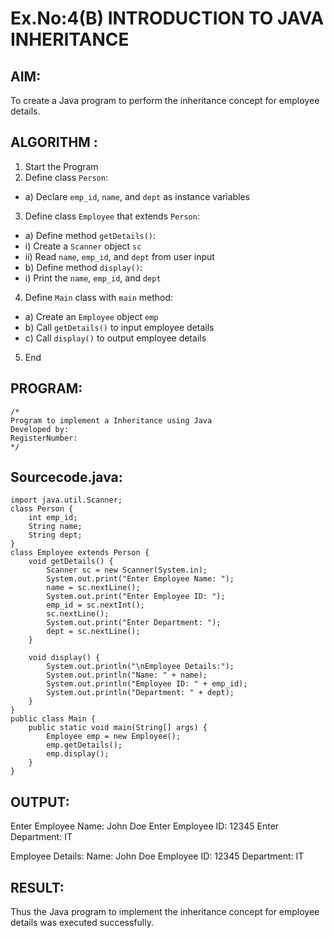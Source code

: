 # Ex.No:4(B) INTRODUCTION TO JAVA INHERITANCE

## AIM:
To create  a Java program to perform the inheritance concept for employee details.

## ALGORITHM :
1.	Start the Program
2.	Define class `Person`:
-	a) Declare `emp_id`, `name`, and `dept` as instance variables
3.	Define class `Employee` that extends `Person`:
-	a) Define method `getDetails()`:
-	i) Create a `Scanner` object `sc`
-	ii) Read `name`, `emp_id`, and `dept` from user input
-	b) Define method `display()`:
-	i) Print the `name`, `emp_id`, and `dept`
4.	Define `Main` class with `main` method:
-	a) Create an `Employee` object `emp`
-	b) Call `getDetails()` to input employee details
-	c) Call `display()` to output employee details
5.	End








## PROGRAM:
 ```
/*
Program to implement a Inheritance using Java
Developed by: 
RegisterNumber:  
*/
```

## Sourcecode.java:
```
import java.util.Scanner;
class Person {
    int emp_id;
    String name;
    String dept;
}
class Employee extends Person {
    void getDetails() {
        Scanner sc = new Scanner(System.in);
        System.out.print("Enter Employee Name: ");
        name = sc.nextLine();
        System.out.print("Enter Employee ID: ");
        emp_id = sc.nextInt();
        sc.nextLine(); 
        System.out.print("Enter Department: ");
        dept = sc.nextLine();
    }

    void display() {
        System.out.println("\nEmployee Details:");
        System.out.println("Name: " + name);
        System.out.println("Employee ID: " + emp_id);
        System.out.println("Department: " + dept);
    }
}
public class Main {
    public static void main(String[] args) {
        Employee emp = new Employee();
        emp.getDetails();
        emp.display();
    }
}
```








## OUTPUT:

Enter Employee Name: John Doe
Enter Employee ID: 12345
Enter Department: IT

Employee Details:
Name: John Doe
Employee ID: 12345
Department: IT





## RESULT:
Thus the Java program to implement the inheritance concept for employee details was  executed successfully.

